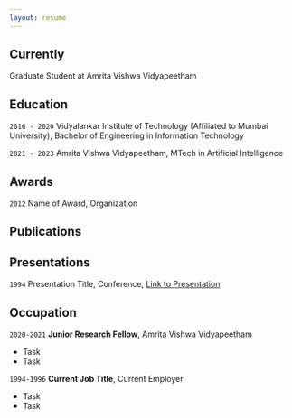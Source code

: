 ```yaml
---
layout: resume
---
```

## Currently
Graduate Student at Amrita Vishwa Vidyapeetham


## Education

`2016 - 2020`
Vidyalankar Institute of Technology (Affiliated to Mumbai University), Bachelor of Engineering in Information Technology 

`2021 - 2023`
Amrita Vishwa Vidyapeetham, MTech in Artificial Intelligence


## Awards

`2012`
Name of Award, Organization 

## Publications

<!-- A list is also available [online](https://scholar.google.co.uk/citations?user=LTOTl0YAAAAJ) -->

## Presentations

`1994`
Presentation Title, Conference, <a href="https://MyWebsite.tld/presentation1">Link to Presentation</a>

## Occupation

`2020-2021`
__Junior Research Fellow__, Amrita Vishwa Vidyapeetham 

- Task
- Task

`1994-1996`
__Current Job Title__, Current Employer 

- Task
- Task



<!-- ### Footer

Last updated: May 2013 -->


